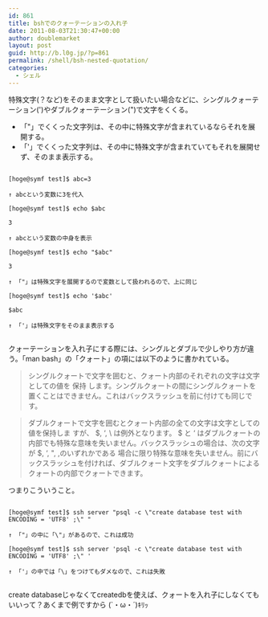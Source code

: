 ```yaml
---
id: 861
title: bshでのクォーテーションの入れ子
date: 2011-08-03T21:30:47+00:00
author: doublemarket
layout: post
guid: http://b.l0g.jp/?p=861
permalink: /shell/bsh-nested-quotation/
categories:
  - シェル
---
```


特殊文字(？など)をそのまま文字として扱いたい場合などに、シングルクォーテーション(')やダブルクォーテーション(")で文字をくくる。

  * 「"」でくくった文字列は、その中に特殊文字が含まれているならそれを展開する。
  * 「'」でくくった文字列は、その中に特殊文字が含まれていてもそれを展開せず、そのまま表示する。

```
  
[hoge@symf test]$ abc=3
    
↑ abcという変数に3を代入
  
[hoge@symf test]$ echo $abc
  
3
    
↑ abcという変数の中身を表示
  
[hoge@symf test]$ echo "$abc"
  
3
    
↑ 「"」は特殊文字を展開するので変数として扱われるので、上に同じ
  
[hoge@symf test]$ echo '$abc'
  
$abc
    
↑ 「'」は特殊文字をそのまま表示する
  
```

クォーテーションを入れ子にする際には、シングルとダブルで少しやり方が違う。「man bash」の「クォート」の項には以下のように書かれている。

> シングルクォートで文字を囲むと、クォート内部のそれぞれの文字は文字としての値を 保持 します。シングルクォートの間にシングルクォートを置くことはできません。これはバックスラッシュを前に付けても同じです。

> ダブルクォートで文字を囲むとクォート内部の全ての文字は文字としての値を保持しま すが、 $, ‘, \ は例外となります。 $ と ‘ はダブルクォートの内部でも特殊な意味を失いません。バックスラッシュの場合は、次の文字が $, ‘, ", \,のいずれかである 場合に限り特殊な意味を失いません。前にバックスラッシュを付ければ、ダブルクォート文字をダブルクォートによるクォートの内部でクォートできます。

つまりこういうこと。

```
  
[hoge@symf test]$ ssh server "psql -c \"create database test with ENCODING = 'UTF8' ;\" "
    
↑ 「"」の中に「\"」があるので、これは成功

[hoge@symf test]$ ssh server 'psql -c \"create database test with ENCODING = 'UTF8' ;\" '
    
↑ 「'」の中では「\」をつけてもダメなので、これは失敗
  
```

create databaseじゃなくてcreatedbを使えば、クォートを入れ子にしなくてもいいって？あくまで例ですから (\`・ω・´)ｷﾘｯ

